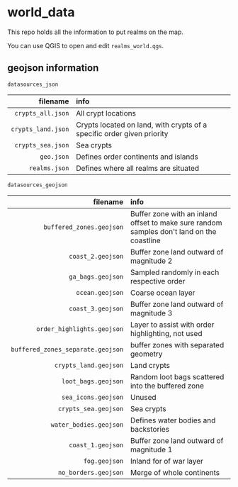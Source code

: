 # world_data

This repo holds all the information to put realms on the map.

You can use QGIS to open and edit `realms_world.qgs`.

## geojson information

`datasources_json`

|filename|info|
|----------------:|:------------------|
|`crypts_all.json` | All crypt locations |
|`crypts_land.json` | Crypts located on land, with crypts of a specific order given priority |
|`crypts_sea.json` | Sea crypts |
|`geo.json`| Defines order continents and islands |
|`realms.json`| Defines where all realms are situated |

`datasources_geojson`

|filename|info|
|----------------:|:------------------|
|`buffered_zones.geojson` | Buffer zone with an inland offset to make sure random samples don't land on the coastline |
|`coast_2.geojson` | Buffer zone land outward of magnitude 2 |
|`ga_bags.geojson` | Sampled randomly in each respective order |
|`ocean.geojson` | Coarse ocean layer |
|`coast_3.geojson` | Buffer zone land outward of magnitude 3 |
|`order_highlights.geojson` | Layer to assist with order highlighting, not used
|`buffered_zones_separate.geojson` | buffer zones with separated geometry |
|`crypts_land.geojson` | Land crypts |
|`loot_bags.geojson` | Random loot bags scattered into the buffered zone |
|`sea_icons.geojson` | Unused
|`crypts_sea.geojson` | Sea crypts |
|`water_bodies.geojson` | Defines water bodies and backstories |
|`coast_1.geojson` | Buffer zone land outward of magnitude 1 |
|`fog.geojson` | Inland for of war layer |
|`no_borders.geojson` | Merge of whole continents |

